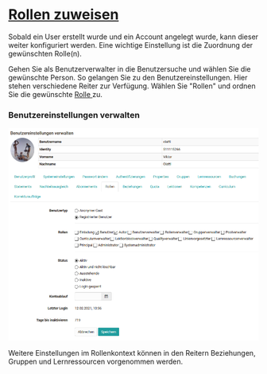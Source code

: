 #  [Rollen zuweisen](Rollen+zuweisen.html)

Sobald ein User erstellt wurde und ein Account angelegt wurde, kann dieser
weiter konfiguriert werden. Eine wichtige Einstellung ist die Zuordnung der
gewünschten Rolle(n).

Gehen Sie als Benutzerverwalter in die Benutzersuche und wählen Sie die
gewünschte Person. So gelangen Sie zu den Benutzereinstellungen. Hier stehen
verschiedene Reiter zur Verfügung. Wählen Sie "Rollen" und ordnen Sie die
gewünschte [Rolle ](Rollen+und+Rechte.html)zu.

### Benutzereinstellungen verwalten

![](assets/Benutzereinstellungen_21.png)

Weitere Einstellungen im Rollenkontext können in den Reitern Beziehungen,
Gruppen und Lernressourcen vorgenommen werden.

